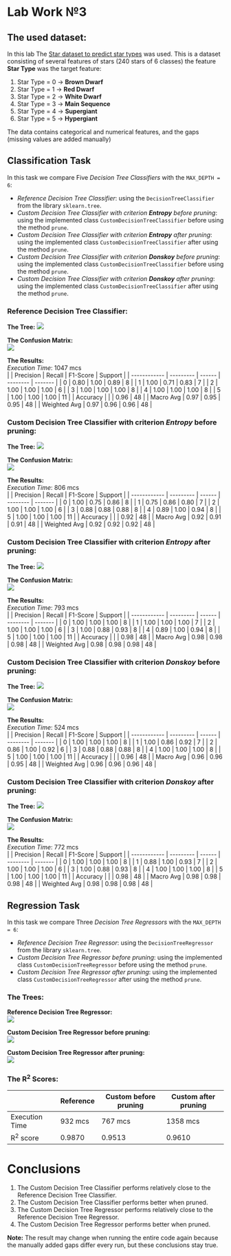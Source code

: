 # Lab Work №3

## The used dataset:

In this lab The [Star dataset to predict star types](https://www.kaggle.com/datasets/deepu1109/star-dataset) was used. This is a dataset consisting of several features of stars (240 stars of 6 classes) the feature **Star Type** was the target feature:

1. Star Type = 0 -> **Brown Dwarf**
2. Star Type = 1 -> **Red Dwarf**
3. Star Type = 2 -> **White Dwarf**
4. Star Type = 3 -> **Main Sequence**
5. Star Type = 4 -> **Supergiant**
6. Star Type = 5 -> **Hypergiant**

The data contains categorical and numerical features, and the gaps (missing values are added manually)

## Classification Task

In this task we compare Five _Decision Tree Classifiers_ with the `MAX_DEPTH = 6`:

- _Reference Decision Tree Classifier_: using the `DecisionTreeClassifier` from the library `sklearn.tree`.
- _Custom Decision Tree Classifier with criterion **Entropy** before pruning_: using the implemented class `CustomDecisionTreeClassifier` before using the method `prune`.
- _Custom Decision Tree Classifier with criterion **Entropy** after pruning_: using the implemented class `CustomDecisionTreeClassifier` after using the method `prune`.
- _Custom Decision Tree Classifier with criterion **Donskoy** before pruning_: using the implemented class `CustomDecisionTreeClassifier` before using the method `prune`.
- _Custom Decision Tree Classifier with criterion **Donskoy** after pruning_: using the implemented class `CustomDecisionTreeClassifier` after using the method `prune`.

### **Reference Decision Tree Classifier:**

**The Tree:**
<img src='assets\classification_reference.png'>

**The Confusion Matrix:**  
<img src='assets\confusion_matrix_classification_reference.png'>

**The Results:**  
_Execution Time_: 1047 mcs  
| | Precision | Recall | F1-Score | Support |
| ------------ | --------- | ------ | -------- | ------- |
| 0 | 0.80 | 1.00 | 0.89 | 8 |
| 1 | 1.00 | 0.71 | 0.83 | 7 |
| 2 | 1.00 | 1.00 | 1.00 | 6 |
| 3 | 1.00 | 1.00 | 1.00 | 8 |
| 4 | 1.00 | 1.00 | 1.00 | 8 |
| 5 | 1.00 | 1.00 | 1.00 | 11 |
| Accuracy | | | 0.96 | 48 |
| Macro Avg | 0.97 | 0.95 | 0.95 | 48 |
| Weighted Avg | 0.97 | 0.96 | 0.96 | 48 |

### **Custom Decision Tree Classifier with criterion _Entropy_ before pruning:**

**The Tree:**
<img src='assets\classification_entropy_custom.png'>

**The Confusion Matrix:**  
<img src='assets\confusion_matrix_classification_entropy_custom.png'>

**The Results:**  
_Execution Time_: 806 mcs  
| | Precision | Recall | F1-Score | Support |
| ------------ | --------- | ------ | -------- | ------- |
| 0 | 1.00 | 0.75 | 0.86 | 8 |
| 1 | 0.75 | 0.86 | 0.80 | 7 |
| 2 | 1.00 | 1.00 | 1.00 | 6 |
| 3 | 0.88 | 0.88 | 0.88 | 8 |
| 4 | 0.89 | 1.00 | 0.94 | 8 |
| 5 | 1.00 | 1.00 | 1.00 | 11 |
| Accuracy | | | 0.92 | 48 |
| Macro Avg | 0.92 | 0.91 | 0.91 | 48 |
| Weighted Avg | 0.92 | 0.92 | 0.92 | 48 |

### **Custom Decision Tree Classifier with criterion _Entropy_ after pruning:**

**The Tree:**
<img src='assets\classification_entropy_custom_prun.png'>

**The Confusion Matrix:**  
<img src='assets\confusion_matrix_classification_entropy_custom_prun.png'>

**The Results:**  
_Execution Time_: 793 mcs  
| | Precision | Recall | F1-Score | Support |
| ------------ | --------- | ------ | -------- | ------- |
| 0 | 1.00 | 1.00 | 1.00 | 8 |
| 1 | 1.00 | 1.00 | 1.00 | 7 |
| 2 | 1.00 | 1.00 | 1.00 | 6 |
| 3 | 1.00 | 0.88 | 0.93 | 8 |
| 4 | 0.89 | 1.00 | 0.94 | 8 |
| 5 | 1.00 | 1.00 | 1.00 | 11 |
| Accuracy | | | 0.98 | 48 |
| Macro Avg | 0.98 | 0.98 | 0.98 | 48 |
| Weighted Avg | 0.98 | 0.98 | 0.98 | 48 |

### **Custom Decision Tree Classifier with criterion _Donskoy_ before pruning:**

**The Tree:**
<img src='assets\classification_donskoy_custom.png'>

**The Confusion Matrix:**  
<img src='assets\confusion_matrix_classification_donskoy_custom.png'>

**The Results:**  
_Execution Time_: 524 mcs  
| | Precision | Recall | F1-Score | Support |
| ------------ | --------- | ------ | -------- | ------- |
| 0 | 1.00 | 1.00 | 1.00 | 8 |
| 1 | 1.00 | 0.86 | 0.92 | 7 |
| 2 | 0.86 | 1.00 | 0.92 | 6 |
| 3 | 0.88 | 0.88 | 0.88 | 8 |
| 4 | 1.00 | 1.00 | 1.00 | 8 |
| 5 | 1.00 | 1.00 | 1.00 | 11 |
| Accuracy | | | 0.96 | 48 |
| Macro Avg | 0.96 | 0.96 | 0.95 | 48 |
| Weighted Avg | 0.96 | 0.96 | 0.96 | 48 |

### **Custom Decision Tree Classifier with criterion _Donskoy_ after pruning:**

**The Tree:**
<img src='assets\classification_donskoy_custom_prun.png'>

**The Confusion Matrix:**  
<img src='assets\confusion_matrix_classification_donskoy_custom_prun.png'>

**The Results:**  
_Execution Time_: 772 mcs  
| | Precision | Recall | F1-Score | Support |
| ------------ | --------- | ------ | -------- | ------- |
| 0 | 1.00 | 1.00 | 1.00 | 8 |
| 1 | 0.88 | 1.00 | 0.93 | 7 |
| 2 | 1.00 | 1.00 | 1.00 | 6 |
| 3 | 1.00 | 0.88 | 0.93 | 8 |
| 4 | 1.00 | 1.00 | 1.00 | 8 |
| 5 | 1.00 | 1.00 | 1.00 | 11 |
| Accuracy | | | 0.98 | 48 |
| Macro Avg | 0.98 | 0.98 | 0.98 | 48 |
| Weighted Avg | 0.98 | 0.98 | 0.98 | 48 |

## Regression Task

In this task we compare Three _Decision Tree Regressors_ with the `MAX_DEPTH = 6`:

- _Reference Decision Tree Regressor_: using the `DecisionTreeRegressor` from the library `sklearn.tree`.
- _Custom Decision Tree Regressor before pruning_: using the implemented class `CustomDecisionTreeRegressor` before using the method `prune`.
- _Custom Decision Tree Regressor after pruning_: using the implemented class `CustomDecisionTreeRegressor` after using the method `prune`.

### **The Trees:**

**Reference Decision Tree Regressor:**  
<img src='assets\regression_reference.png'>

**Custom Decision Tree Regressor before pruning:**  
<img src='assets\regression_custom.png'>

**Custom Decision Tree Regressor after pruning:**  
<img src='assets\regression_custom_prun.png'>

### **The R<sup>2</sup> Scores:**

|                     | Reference | Custom before pruning | Custom after pruning |
| ------------------- | --------- | --------------------- | -------------------- |
| Execution Time      | 932 mcs   | 767 mcs               | 1358 mcs             |
| R<sup>2</sup> score | 0.9870    | 0.9513                | 0.9610               |

# Conclusions

1. The Custom Decision Tree Classifier performs relatively close to the Reference Decision Tree Classifier.
2. The Custom Decision Tree Classifier performs better when pruned.
3. The Custom Decision Tree Regressor performs relatively close to the Reference Decision Tree Regressor.
4. The Custom Decision Tree Regressor performs better when pruned.

**Note:** The result may change when running the entire code again because the manually added gaps differ every run, but these conclusions stay true.
